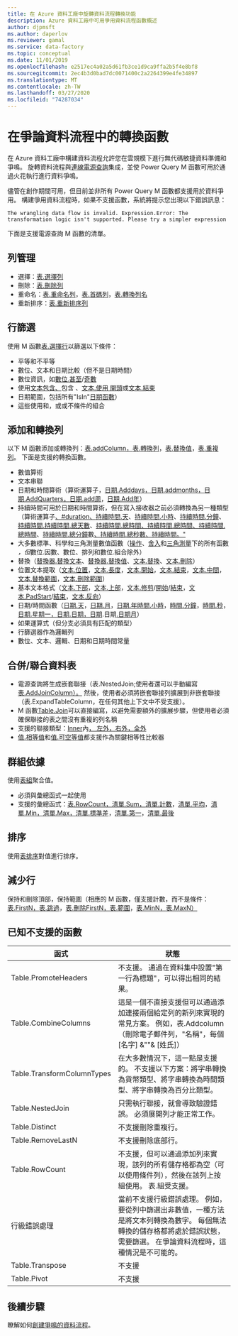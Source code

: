 ```yaml
---
title: 在 Azure 資料工廠中旋轉資料流程轉換功能
description: Azure 資料工廠中可用爭用資料流程函數概述
author: djpmsft
ms.author: daperlov
ms.reviewer: gamal
ms.service: data-factory
ms.topic: conceptual
ms.date: 11/01/2019
ms.openlocfilehash: e2517ec4a02a5d61fb3ce1d9ca9ffa2b5f4e8bf8
ms.sourcegitcommit: 2ec4b3d0bad7dc0071400c2a2264399e4fe34897
ms.translationtype: MT
ms.contentlocale: zh-TW
ms.lasthandoff: 03/27/2020
ms.locfileid: "74287034"
---
```

# <a name="transformation-functions-in-wrangling-data-flow"></a>在爭論資料流程中的轉換函數

在 Azure 資料工廠中構建資料流程允許您在雲規模下進行無代碼敏捷資料準備和爭鳴。 旋轉資料流程與[連線電源查詢](https://docs.microsoft.com/powerquery-m/power-query-m-reference)集成，並使 Power Query M 函數可用於通過火花執行進行資料爭鳴。 

儘管在創作期間可用，但目前並非所有 Power Query M 函數都支援用於資料爭用。 構建爭用資料流程時，如果不支援函數，系統將提示您出現以下錯誤訊息：

`The wrangling data flow is invalid. Expression.Error: The transformation logic isn't supported. Please try a simpler expression`

下面是支援電源查詢 M 函數的清單。

## <a name="column-management"></a>列管理

* 選擇：[表.選擇列](https://docs.microsoft.com/powerquery-m/table-selectcolumns)
* 刪除：[表.刪除列](https://docs.microsoft.com/powerquery-m/table-removecolumns)
* 重命名：[表.重命名列](https://docs.microsoft.com/powerquery-m/table-renamecolumns)，[表.首碼列](https://docs.microsoft.com/powerquery-m/table-prefixcolumns)，[表.轉換列名](https://docs.microsoft.com/powerquery-m/table-transformcolumnnames)
* 重新排序：[表.重新排序列](https://docs.microsoft.com/powerquery-m/table-reordercolumns)

## <a name="row-filtering"></a>行篩選

使用 M 函數[表.選擇行](https://docs.microsoft.com/powerquery-m/table-selectrows)以篩選以下條件：

* 平等和不平等
* 數位、文本和日期比較（但不是日期時間）
* 數位資訊，如[數位.甚至](https://docs.microsoft.com/powerquery-m/number-iseven)/[奇數](https://docs.microsoft.com/powerquery-m/number-iseven)
* 使用[文本包含、](https://docs.microsoft.com/powerquery-m/text-contains)包含 、[文本.使用 開頭](https://docs.microsoft.com/powerquery-m/text-startswith)或[文本.結束](https://docs.microsoft.com/powerquery-m/text-endswith)
* 日期範圍，包括所有"IsIn"[日期函數](https://docs.microsoft.com/powerquery-m/date-functions)） 
* 這些使用和，或或不條件的組合

## <a name="adding-and-transforming-columns"></a>添加和轉換列

以下 M 函數添加或轉換列：[表.addColumn，](https://docs.microsoft.com/powerquery-m/table-addcolumn)[表.轉換列](https://docs.microsoft.com/powerquery-m/table-transformcolumns)，[表.替換值](https://docs.microsoft.com/powerquery-m/table-replacevalue)，[表.重複列](https://docs.microsoft.com/powerquery-m/table-duplicatecolumn)。 下面是支援的轉換函數。

* 數值算術
* 文本串聯
* 日期和時間算術（算術運算子，[日期.Adddays，](https://docs.microsoft.com/powerquery-m/date-adddays)[日期.addmonths，](https://docs.microsoft.com/powerquery-m/date-addmonths)[日期.AddQuarters，](https://docs.microsoft.com/powerquery-m/date-addquarters)[日期.add周](https://docs.microsoft.com/powerquery-m/date-addweeks)，[日期.Add年](https://docs.microsoft.com/powerquery-m/date-addyears)）
* 持續時間可用於日期和時間算術，但在寫入接收器之前必須轉換為另一種類型（算術運算子[、#duration、](https://docs.microsoft.com/powerquery-m/sharpduration)[持續時間.天](https://docs.microsoft.com/powerquery-m/duration-days)、[持續時間.小時](https://docs.microsoft.com/powerquery-m/duration-hours)、[持續時間.分鐘](https://docs.microsoft.com/powerquery-m/duration-minutes)、[持續時間.持續時間](https://docs.microsoft.com/powerquery-m/duration-seconds)[.總天數](https://docs.microsoft.com/powerquery-m/duration-totaldays)、[持續時間.總時間、持續時間.總時間、持續時間.總時間](https://docs.microsoft.com/powerquery-m/duration-totalhours)、[持續時間.總分鐘](https://docs.microsoft.com/powerquery-m/duration-totalminutes)數[、持續時間.總秒數、持續時間。"](https://docs.microsoft.com/powerquery-m/duration-totalseconds)    
* 大多數標準、科學和三角測量數值函數（[操作](https://docs.microsoft.com/powerquery-m/number-functions#operations)、[舍入](https://docs.microsoft.com/powerquery-m/number-functions#rounding)和[三角測量](https://docs.microsoft.com/powerquery-m/number-functions#trigonometry)下的所有函數 *，但*數位.因數、數位、排列和數位.組合除外）
* 替換（[替換器.替換文本](https://docs.microsoft.com/powerquery-m/replacer-replacetext)、[替換器.替換值](https://docs.microsoft.com/powerquery-m/replacer-replacevalue)、[文本.替換](https://docs.microsoft.com/powerquery-m/text-replace)、[文本.刪除](https://docs.microsoft.com/powerquery-m/text-remove)）
* 位置文本提取（[文本.位置](https://docs.microsoft.com/powerquery-m/text-positionof)，[文本.長度](https://docs.microsoft.com/powerquery-m/text-length)，[文本.開始](https://docs.microsoft.com/powerquery-m/text-start)，[文本.結束](https://docs.microsoft.com/powerquery-m/text-end)，[文本.中間](https://docs.microsoft.com/powerquery-m/text-middle)，[文本.替換範圍](https://docs.microsoft.com/powerquery-m/text-replacerange)，[文本.刪除範圍](https://docs.microsoft.com/powerquery-m/text-removerange)）
* 基本文本格式（[文本.下部](https://docs.microsoft.com/powerquery-m/text-lower)，[文本.上部](https://docs.microsoft.com/powerquery-m/text-upper)，[文本.修剪](https://docs.microsoft.com/powerquery-m/text-trim)/[開始](https://docs.microsoft.com/powerquery-m/text-trimstart)/[結束](https://docs.microsoft.com/powerquery-m/text-trimend)，[文本.PadStart](https://docs.microsoft.com/powerquery-m/text-padstart)/[結束](https://docs.microsoft.com/powerquery-m/text-padend)，[文本.反向](https://docs.microsoft.com/powerquery-m/text-reverse)）
* 日期/時間函數（[日期.天](https://docs.microsoft.com/powerquery-m/date-day)，[日期.月](https://docs.microsoft.com/powerquery-m/date-month)，[日期.年](https://docs.microsoft.com/powerquery-m/date-year)[時間.小時](https://docs.microsoft.com/powerquery-m/time-hour)，[時間.分鐘](https://docs.microsoft.com/powerquery-m/time-minute)，[時間.秒](https://docs.microsoft.com/powerquery-m/time-second)，[日期.星期一，](https://docs.microsoft.com/powerquery-m/date-dayofweek)[日期.日期，日期](https://docs.microsoft.com/powerquery-m/date-dayofyear).日期[.日期月](https://docs.microsoft.com/powerquery-m/date-daysinmonth)）
* 如果運算式（但分支必須具有匹配的類型）
* 行篩選器作為邏輯列
* 數位、文本、邏輯、日期和日期時間常量

<a name="mergingjoining-tables"></a>合併/聯合資料表
----------------------
* 電源查詢將生成嵌套聯接（表.NestedJoin;使用者還可以手動編寫[表.AddJoinColumn）。](https://docs.microsoft.com/powerquery-m/table-addjoincolumn)
    然後，使用者必須將嵌套聯接列擴展到非嵌套聯接（表.ExpandTableColumn，在任何其他上下文中不受支援）。
* M 函數[Table.Join](https://docs.microsoft.com/powerquery-m/table-join)可以直接編寫，以避免需要額外的擴展步驟，但使用者必須確保聯接的表之間沒有重複的列名稱
* 支援的聯接類型：[Inner](https://docs.microsoft.com/powerquery-m/joinkind-inner)內[， 左外，](https://docs.microsoft.com/powerquery-m/joinkind-leftouter)[右外，](https://docs.microsoft.com/powerquery-m/joinkind-rightouter)[全外](https://docs.microsoft.com/powerquery-m/joinkind-fullouter)
* [值.相等值](https://docs.microsoft.com/powerquery-m/value-equals)和[值.可空等值](https://docs.microsoft.com/powerquery-m/value-nullableequals)都支援作為關鍵相等性比較器

## <a name="group-by"></a>群組依據

使用[表組](https://docs.microsoft.com/powerquery-m/table-group)聚合值。
* 必須與彙總函式一起使用
* 支援的彙總函式：[表.RowCount，](https://docs.microsoft.com/powerquery-m/table-rowcount)[清單.Sum，](https://docs.microsoft.com/powerquery-m/list-sum)[清單.計數](https://docs.microsoft.com/powerquery-m/list-count)，[清單.平均](https://docs.microsoft.com/powerquery-m/list-average)，[清單.Min，](https://docs.microsoft.com/powerquery-m/list-min)[清單.Max，](https://docs.microsoft.com/powerquery-m/list-max)[清單.標準差](https://docs.microsoft.com/powerquery-m/list-standarddeviation)，[清單.第一](https://docs.microsoft.com/powerquery-m/list-first)，[清單.最後](https://docs.microsoft.com/powerquery-m/list-last)

## <a name="sorting"></a>排序

使用[表排序](https://docs.microsoft.com/powerquery-m/table-sort)對值進行排序。

## <a name="reducing-rows"></a>減少行

保持和刪除頂部，保持範圍（相應的 M 函數，僅支援計數，而不是條件：[表.FirstN，](https://docs.microsoft.com/powerquery-m/table-firstn)[表.跳過](https://docs.microsoft.com/powerquery-m/table-skip)，[表.刪除FirstN，](https://docs.microsoft.com/powerquery-m/table-removefirstn)[表.範圍](https://docs.microsoft.com/powerquery-m/table-range)，[表.MinN，](https://docs.microsoft.com/powerquery-m/table-minn)[表.MaxN）](https://docs.microsoft.com/powerquery-m/table-maxn)

## <a name="known-unsupported-functions"></a>已知不支援的函數

| 函式 | 狀態 |
| -- | -- |
| Table.PromoteHeaders | 不支援。 通過在資料集中設置"第一行為標題"，可以得出相同的結果。 |
| Table.CombineColumns | 這是一個不直接支援但可以通過添加連接兩個給定列的新列來實現的常見方案。  例如，表.Addcolumn（刪除電子郵件列，"名稱"，每個 [名字] &""& [姓氏]） |
| Table.TransformColumnTypes | 在大多數情況下，這一點是支援的。 不支援以下方案：將字串轉換為貨幣類型、將字串轉換為時間類型、將字串轉換為百分比類型。 |
| Table.NestedJoin | 只需執行聯接，就會導致驗證錯誤。 必須展開列才能正常工作。 |
| Table.Distinct | 不支援刪除重複行。 |
| Table.RemoveLastN | 不支援刪除底部行。 |
| Table.RowCount | 不支援，但可以通過添加列來實現，該列的所有儲存格都為空（可以使用條件列），然後在該列上按組使用。 表.組受支援。 | 
| 行級錯誤處理 | 當前不支援行級錯誤處理。 例如，要從列中篩選出非數值，一種方法是將文本列轉換為數字。 每個無法轉換的儲存格都將處於錯誤狀態，需要篩選。 在爭論資料流程時，這種情況是不可能的。 |
| Table.Transpose | 不支援 |
| Table.Pivot | 不支援 |

## <a name="next-steps"></a>後續步驟

瞭解如何[創建爭鳴的資料流程](wrangling-data-flow-tutorial.md)。